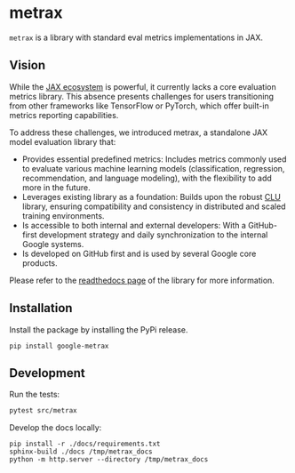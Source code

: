 # metrax

`metrax` is a library with standard eval metrics implementations in JAX.

## Vision

While the [JAX ecosystem](https://docs.jax.dev/en/latest/) is powerful, it currently lacks a core evaluation metrics library. This absence presents challenges for users transitioning from other frameworks like TensorFlow or PyTorch, which offer built-in metrics reporting capabilities.

To address these challenges, we introduced metrax, a standalone JAX model evaluation library that:
*   Provides essential predefined metrics: Includes metrics commonly used to evaluate various machine learning models (classification, regression, recommendation, and language modeling), with the flexibility to add more in the future.
*   Leverages existing library as a foundation: Builds upon the robust [CLU](https://github.com/google/CommonLoopUtils) library, ensuring compatibility and consistency in distributed and scaled training environments.
*   Is accessible to both internal and external developers: With a GitHub-first development strategy and daily synchronization to the internal Google systems.
*   Is developed on GitHub first and is used by several Google core products.

Please refer to the [readthedocs page](http://metrax.readthedocs.io/) of the library for more information.

## Installation

Install the package by installing the PyPi release.

```
pip install google-metrax
```

## Development

Run the tests:

```sh
pytest src/metrax
```

Develop the docs locally:

```
pip install -r ./docs/requirements.txt
sphinx-build ./docs /tmp/metrax_docs
python -m http.server --directory /tmp/metrax_docs
```
